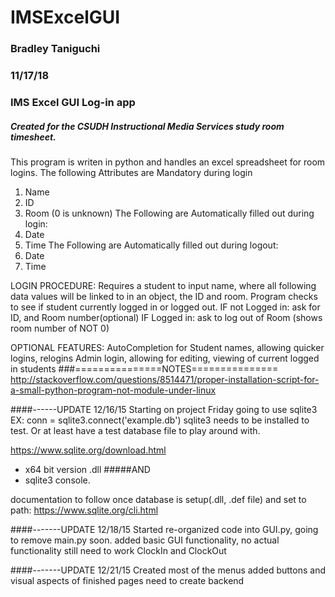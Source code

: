 # IMSExcelGUI
### Bradley Taniguchi
### 11/17/18
### IMS Excel GUI Log-in app
##### Created for the CSUDH Instructional Media Services study room timesheet.
This program is writen in python and handles an excel spreadsheet for room logins.
The following Attributes are Mandatory during login
1. Name
2. ID
3. Room (0 is unknown)
The Following are Automatically filled out during login:
1. Date
2. Time
The Following are Automatically filled out during logout:
1. Date
2. Time

LOGIN PROCEDURE:
  Requires a student to input name, where all following data values will be linked to in an object, the ID and room.
  Program checks to see if student currently logged in or logged out.
  IF not Logged in:
    ask for ID, and Room number(optional)
  IF Logged in:
    ask to log out of Room (shows room number of NOT 0)
    
  OPTIONAL FEATURES:
    AutoCompletion for Student names, allowing quicker logins, relogins
    Admin login, allowing for editing, viewing of current logged in students
###===============NOTES===============
http://stackoverflow.com/questions/8514471/proper-installation-script-for-a-small-python-program-not-module-under-linux

####------UPDATE 12/16/15
Starting on project Friday
going to use sqlite3
EX: conn = sqlite3.connect('example.db')
sqlite3 needs to be installed to test. Or at least have a test database file
to play around with.

https://www.sqlite.org/download.html

- x64 bit version .dll 
#####AND
- sqlite3 console.

documentation to follow once database is setup(.dll, .def file) and set to path:
https://www.sqlite.org/cli.html

####-------UPDATE 12/18/15
Started re-organized code into GUI.py, going to remove main.py soon.
added basic GUI functionality, no actual functionality
still need to work ClockIn and ClockOut

####-------UPDATE 12/21/15
Created most of the menus
added buttons and visual aspects of finished pages
need to create backend